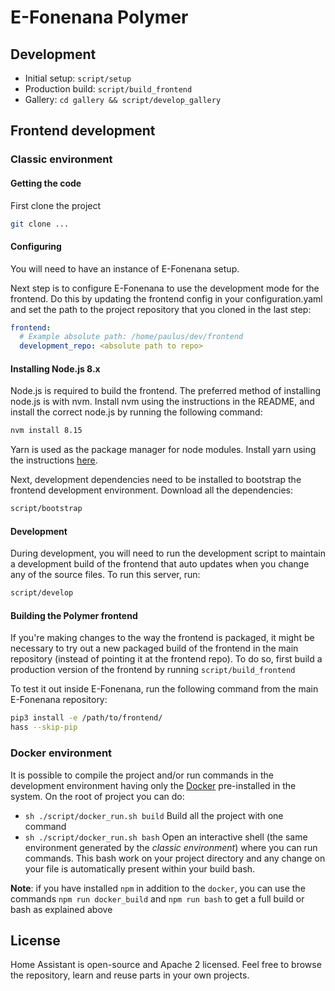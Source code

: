 # E-Fonenana Polymer

## Development

- Initial setup: `script/setup`
- Production build: `script/build_frontend`
- Gallery: `cd gallery && script/develop_gallery`

## Frontend development

### Classic environment

#### Getting the code

First clone the project

```bash
git clone ...
```

#### Configuring

You will need to have an instance of E-Fonenana setup.

Next step is to configure E-Fonenana to use the development mode for the frontend. Do this by updating the frontend config in your configuration.yaml and set the path to the project repository that you cloned in the last step:

```yaml
frontend:
  # Example absolute path: /home/paulus/dev/frontend
  development_repo: <absolute path to repo>
```

#### Installing Node.js 8.x

Node.js is required to build the frontend. The preferred method of installing node.js is with nvm. Install nvm using the instructions in the README, and install the correct node.js by running the following command:

```bash
nvm install 8.15
```

Yarn is used as the package manager for node modules. Install yarn using the instructions [here](https://yarnpkg.com/en/docs/install).

Next, development dependencies need to be installed to bootstrap the frontend development environment. Download all the dependencies:

```bash
script/bootstrap
```

#### Development

During development, you will need to run the development script to maintain a development build of the frontend that auto updates when you change any of the source files. To run this server, run:

```bash
script/develop
```

#### Building the Polymer frontend

If you're making changes to the way the frontend is packaged, it might be necessary to try out a new packaged build of the frontend in the main repository (instead of pointing it at the frontend repo). To do so, first build a production version of the frontend by running `script/build_frontend`

To test it out inside E-Fonenana, run the following command from the main E-Fonenana repository:

```bash
pip3 install -e /path/to/frontend/
hass --skip-pip
```

### Docker environment

It is possible to compile the project and/or run commands in the development environment having only the [Docker](https://www.docker.com) pre-installed in the system. On the root of project you can do:

- `sh ./script/docker_run.sh build` Build all the project with one command
- `sh ./script/docker_run.sh bash` Open an interactive shell (the same environment generated by the _classic environment_) where you can run commands. This bash work on your project directory and any change on your file is automatically present within your build bash.

**Note**: if you have installed `npm` in addition to the `docker`, you can use the commands `npm run docker_build` and `npm run bash` to get a full build or bash as explained above

## License

Home Assistant is open-source and Apache 2 licensed. Feel free to browse the repository, learn and reuse parts in your own projects.
